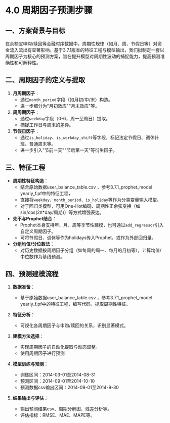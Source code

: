 # 4.0 周期因子预测步骤

## 一、方案背景与目标

在余额宝申购/赎回等金融时序数据中，周期性规律（如月、周、节假日等）对资金流入流出有显著影响。基于3.7.1版本的特征工程与模型输出，我们拟制定一套以周期因子为核心的预测方案，旨在提升模型对周期性波动的捕捉能力，提高预测准确性和可解释性。

## 二、周期因子的定义与提取

1. **月周期因子**：
   - 通过`month_period`字段（如月初/中/末）构造。
   - 进一步细分为"月初效应""月末效应"等。
2. **周周期因子**：
   - 通过`weekday`字段（0-6，周一至周日）提取。
   - 捕捉工作日与周末的差异。
3. **节假日因子**：
   - 通过`is_holiday`、`is_workday_shift`等字段，标记法定节假日、调休补班、普通周末等。
   - 进一步引入"节前一天""节后第一天"等衍生因子。


## 三、特征工程

- **周期性特征构造**：
  - 结合原始数据user_balance_table.csv ，参考3.7.1_prophet_model yearly_f.pf中的特征工程，
  - 直接将`weekday`、`month_period`、`is_holiday`等作为分类变量输入模型。
  - 对于回归类模型，可用One-Hot编码、周期性正余弦变换（如sin/cos(2π*day/周期)）等方式增强表达。
- **先不与Prophet结合**：
  - Prophet本身支持年、月、周等季节性建模，也可通过`add_regressor`引入自定义周期因子。
  - 可将节假日、调休等作为holidays传入Prophet，或作为外部回归量。
- **分组均值/分位数法**：
  - 对历史数据按周期因子分组（如每周的周一、每月的月初等），计算均值/中位数作为基线预测。

## 四、预测建模流程

1. **数据准备**：
   - 基于原始数据user_balance_table.csv ，参考3.7.1_prophet_model yearly_f.pf中的特征工程，编写代码，提取周期性特征。
2. **特征分析**：
   - 可视化各周期因子与申购/赎回的关系，识别显著模式。
3. **建模方法选择**：
   - 实现周期因子的自动化提取与动态调整。
   - 使用周期因子进行预测
   
4. **模型训练与预测**：
   - 训练区间：2014-03-01至2014-08-31
   - 预测区间：2014-09-01至2014-10-10
   - 预测数据csv输出区间：2014-09-01至2014-9-30
5. **结果输出与评估**：
   - 输出预测结果csv、周期分解图、残差分析等。
   - 评估指标：RMSE、MAE、MAPE等。

